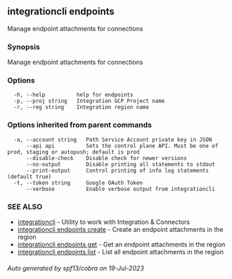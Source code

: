 ## integrationcli endpoints

Manage endpoint attachments for connections

### Synopsis

Manage endpoint attachments for connections

### Options

```
  -h, --help          help for endpoints
  -p, --proj string   Integration GCP Project name
  -r, --reg string    Integration region name
```

### Options inherited from parent commands

```
  -a, --account string   Path Service Account private key in JSON
      --api api          Sets the control plane API. Must be one of prod, staging or autopush; default is prod
      --disable-check    Disable check for newer versions
      --no-output        Disable printing all statements to stdout
      --print-output     Control printing of info log statements (default true)
  -t, --token string     Google OAuth Token
      --verbose          Enable verbose output from integrationcli
```

### SEE ALSO

* [integrationcli](integrationcli.md)	 - Utility to work with Integration & Connectors
* [integrationcli endpoints create](integrationcli_endpoints_create.md)	 - Create an endpoint attachments in the region
* [integrationcli endpoints get](integrationcli_endpoints_get.md)	 - Get an endpoint attachments in the region
* [integrationcli endpoints list](integrationcli_endpoints_list.md)	 - List all endpoint attachments in the region

###### Auto generated by spf13/cobra on 19-Jul-2023
